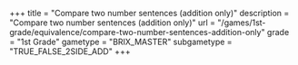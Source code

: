 +++
title = "Compare two number sentences (addition only)"
description = "Compare two number sentences (addition only)"
url = "/games/1st-grade/equivalence/compare-two-number-sentences-addition-only"
grade = "1st Grade"
gametype = "BRIX_MASTER"
subgametype = "TRUE_FALSE_2SIDE_ADD"
+++